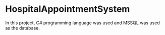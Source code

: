 # HospitalAppointmentSystem
In this project, C# programming language was used and MSSQL was used as the database.
